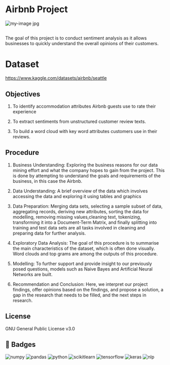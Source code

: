 # **Airbnb Project** 

![my-image jpg](https://user-images.githubusercontent.com/110460207/204954769-97dd8e19-e8ca-4a2c-812c-644644a41fd2.jpg)


## 
The goal of this project is to conduct sentiment analysis as it allows businesses to quickly understand the overall opinions of their customers.

# Dataset
https://www.kaggle.com/datasets/airbnb/seattle



## Objectives
1. To identify accommodation attributes Airbnb guests use to rate their experience

2. To extract sentiments from unstructured customer review texts.

3. To build a word cloud with key word attributes customers use in their reviews.



## Procedure

1. Business Understanding: Exploring the business reasons for our data mining effort and what the company hopes to gain from the project. This is done by attempting to understand the goals and requirements of the business, in this case the Airbnb.

2. Data Understanding: A brief overview of the data which involves accessing the data and exploring it using tables and graphics 

3. Data Preparation: Merging data sets, selecting a sample subset of data, aggregating records, deriving new attributes, sorting the data for modelling, removing missing values,cleaning text, tokenizing, transforming it into a Document-Term Matrix, and finally splitting into training and test data sets are all tasks involved in cleaning and preparing data for further analysis. 

4. Exploratory Data Analysis: The goal of this procedure is to summarise the main characteristics of the dataset, which is often done visually. Word clouds and top grams are among the outputs of this procedure.

5. Modelling: To further support and provide insight to our previously posed questions, models such as Naive Bayes and Artificial Neural Networks are built.

6. Recommendation and Conclusion: Here, we interpret our project findings, offer opinions based on the findings, and propose a solution, a gap in the research that needs to be filled, and the next steps in research.

## License

GNU General Public License v3.0


## 🔗 Badges

![numpy](https://img.shields.io/badge/Numpy-777BB4?style=for-the-badge&logo=numpy&logoColor=white)  ![pandas](https://img.shields.io/badge/Pandas-2C2D72?style=for-the-badge&logo=pandas&logoColor=white)   ![python](https://img.shields.io/badge/Python-FFD43B?style=for-the-badge&logo=python&logoColor=blue)    ![scikitlearn](https://img.shields.io/badge/scikit_learn-F7931E?style=for-the-badge&logo=scikit-learn&logoColor=white)    ![tensorflow](https://img.shields.io/badge/tensorflow-FF6F00?style=for-the-badge&logo=tensorflow&logoColor=blue)    ![keras](https://img.shields.io/badge/keras-D00000?style=for-the-badge&logo=keras&logoColor=white)    ![nlp](https://img.shields.io/badge/nlp-209117?style=for-the-badge&logo=nlp&logoColor=white)
